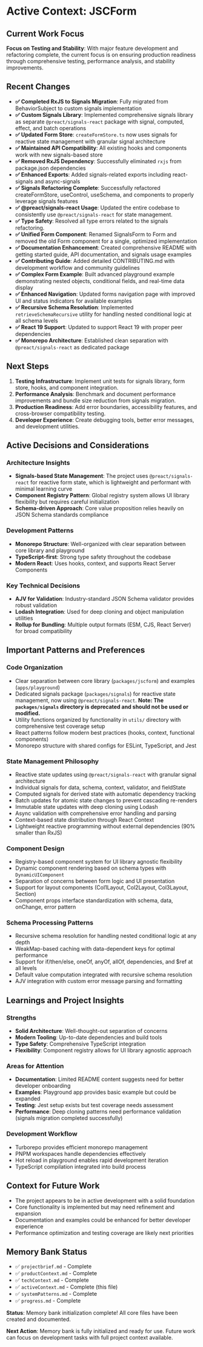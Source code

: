 # Active Context: JSCForm

## Current Work Focus
**Focus on Testing and Stability**: With major feature development and refactoring complete, the current focus is on ensuring production readiness through comprehensive testing, performance analysis, and stability improvements.

## Recent Changes
- **✅ Completed RxJS to Signals Migration**: Fully migrated from BehaviorSubject to custom signals implementation
- **✅ Custom Signals Library**: Implemented comprehensive signals library as separate `@preact/signals-react` package with signal, computed, effect, and batch operations
- **✅ Updated Form Store**: `createFormStore.ts` now uses signals for reactive state management with granular signal architecture
- **✅ Maintained API Compatibility**: All existing hooks and components work with new signals-based store
- **✅ Removed RxJS Dependency**: Successfully eliminated `rxjs` from package.json dependencies
- **✅ Enhanced Exports**: Added signals-related exports including react-signals and async-signals
- **✅ Signals Refactoring Complete**: Successfully refactored createFormStore, useControl, useSchema, and components to properly leverage signals features
- **✅ @preact/signals-react Usage**: Updated the entire codebase to consistently use `@preact/signals-react` for state management.
- **✅ Type Safety**: Resolved all type errors related to the signals refactoring.
- **✅ Unified Form Component**: Renamed SignalsForm to Form and removed the old Form component for a single, optimized implementation
- **✅ Documentation Enhancement**: Created comprehensive README with getting started guide, API documentation, and signals usage examples
- **✅ Contributing Guide**: Added detailed CONTRIBUTING.md with development workflow and community guidelines
- **✅ Complex Form Example**: Built advanced playground example demonstrating nested objects, conditional fields, and real-time data display
- **✅ Enhanced Navigation**: Updated forms navigation page with improved UI and status indicators for available examples
- **✅ Recursive Schema Resolution**: Implemented `retrieveSchemaRecursive` utility for handling nested conditional logic at all schema levels
- **✅ React 19 Support**: Updated to support React 19 with proper peer dependencies
- **✅ Monorepo Architecture**: Established clean separation with `@preact/signals-react` as dedicated package

## Next Steps
1. **Testing Infrastructure**: Implement unit tests for signals library, form store, hooks, and component integration.
2. **Performance Analysis**: Benchmark and document performance improvements and bundle size reduction from signals migration.
3. **Production Readiness**: Add error boundaries, accessibility features, and cross-browser compatibility testing.
4. **Developer Experience**: Create debugging tools, better error messages, and development utilities.

## Active Decisions and Considerations

### Architecture Insights
- **Signals-based State Management**: The project uses `@preact/signals-react` for reactive form state, which is lightweight and performant with minimal learning curve
- **Component Registry Pattern**: Global registry system allows UI library flexibility but requires careful initialization
- **Schema-driven Approach**: Core value proposition relies heavily on JSON Schema standards compliance

### Development Patterns
- **Monorepo Structure**: Well-organized with clear separation between core library and playground
- **TypeScript-first**: Strong type safety throughout the codebase
- **Modern React**: Uses hooks, context, and supports React Server Components

### Key Technical Decisions
- **AJV for Validation**: Industry-standard JSON Schema validator provides robust validation
- **Lodash Integration**: Used for deep cloning and object manipulation utilities
- **Rollup for Bundling**: Multiple output formats (ESM, CJS, React Server) for broad compatibility

## Important Patterns and Preferences

### Code Organization
- Clear separation between core library (`packages/jscform`) and examples (`apps/playground`)
- Dedicated signals package (`packages/signals`) for reactive state management, now using `@preact/signals-react`. **Note: The `packages/signals` directory is deprecated and should not be used or modified.**
- Utility functions organized by functionality in `utils/` directory with comprehensive test coverage setup
- React patterns follow modern best practices (hooks, context, functional components)
- Monorepo structure with shared configs for ESLint, TypeScript, and Jest

### State Management Philosophy
- Reactive state updates using `@preact/signals-react` with granular signal architecture
- Individual signals for data, schema, context, validator, and fieldState
- Computed signals for derived state with automatic dependency tracking
- Batch updates for atomic state changes to prevent cascading re-renders
- Immutable state updates with deep cloning using Lodash
- Async validation with comprehensive error handling and parsing
- Context-based state distribution through React Context
- Lightweight reactive programming without external dependencies (90% smaller than RxJS)

### Component Design
- Registry-based component system for UI library agnostic flexibility
- Dynamic component rendering based on schema types with `DynamicUIComponent`
- Separation of concerns between form logic and UI presentation
- Support for layout components (Col1Layout, Col2Layout, Col3Layout, Section)
- Component props interface standardization with schema, data, onChange, error pattern

### Schema Processing Patterns
- Recursive schema resolution for handling nested conditional logic at any depth
- WeakMap-based caching with data-dependent keys for optimal performance
- Support for if/then/else, oneOf, anyOf, allOf, dependencies, and $ref at all levels
- Default value computation integrated with recursive schema resolution
- AJV integration with custom error message parsing and formatting

## Learnings and Project Insights

### Strengths
- **Solid Architecture**: Well-thought-out separation of concerns
- **Modern Tooling**: Up-to-date dependencies and build tools
- **Type Safety**: Comprehensive TypeScript integration
- **Flexibility**: Component registry allows for UI library agnostic approach

### Areas for Attention
- **Documentation**: Limited README content suggests need for better developer onboarding
- **Examples**: Playground app provides basic example but could be expanded
- **Testing**: Jest setup exists but test coverage needs assessment
- **Performance**: Deep cloning patterns need performance validation (signals migration completed successfully)

### Development Workflow
- Turborepo provides efficient monorepo management
- PNPM workspaces handle dependencies effectively
- Hot reload in playground enables rapid development iteration
- TypeScript compilation integrated into build process

## Context for Future Work
- The project appears to be in active development with a solid foundation
- Core functionality is implemented but may need refinement and expansion
- Documentation and examples could be enhanced for better developer experience
- Performance optimization and testing coverage are likely next priorities

## Memory Bank Status
- ✅ `projectbrief.md` - Complete
- ✅ `productContext.md` - Complete  
- ✅ `techContext.md` - Complete
- ✅ `activeContext.md` - Complete (this file)
- ✅ `systemPatterns.md` - Complete
- ✅ `progress.md` - Complete

**Status**: Memory bank initialization complete! All core files have been created and documented.

**Next Action**: Memory bank is fully initialized and ready for use. Future work can focus on development tasks with full project context available.

